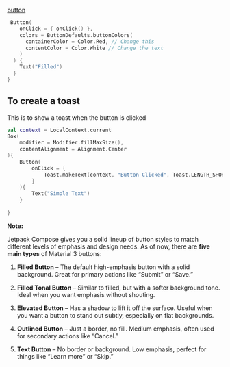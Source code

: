 [button](https://developer.android.com/develop/ui/compose/components/button)


```kotlin
 Button(  
    onClick = { onClick() },  
    colors = ButtonDefaults.buttonColors(  
      containerColor = Color.Red, // Change this 
      contentColor = Color.White // Change the text 
    )  
  ) {  
    Text("Filled")  
  }  
}
```


## To create a toast

This is to show a toast when the button is clicked

```kotlin
val context = LocalContext.current  
Box(  
    modifier = Modifier.fillMaxSize(),  
    contentAlignment = Alignment.Center  
){  
    Button(  
        onClick = {  
            Toast.makeText(context, "Button Clicked", Toast.LENGTH_SHORT).show()  
        }  
    ){  
        Text("Simple Text")  
    }  
  
}
```


**Note:** 

Jetpack Compose gives you a solid lineup of button styles to match different levels of emphasis and design needs. As of now, there are **five main types** of Material 3 buttons:

1. **Filled Button** – The default high-emphasis button with a solid background. Great for primary actions like “Submit” or “Save.”
    
2. **Filled Tonal Button** – Similar to filled, but with a softer background tone. Ideal when you want emphasis without shouting.
    
3. **Elevated Button** – Has a shadow to lift it off the surface. Useful when you want a button to stand out subtly, especially on flat backgrounds.
    
4. **Outlined Button** – Just a border, no fill. Medium emphasis, often used for secondary actions like “Cancel.”
    
5. **Text Button** – No border or background. Low emphasis, perfect for things like “Learn more” or “Skip.”